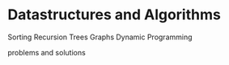 # Datastructures and Algorithms
Sorting
Recursion
Trees
Graphs
Dynamic Programming

problems and solutions
